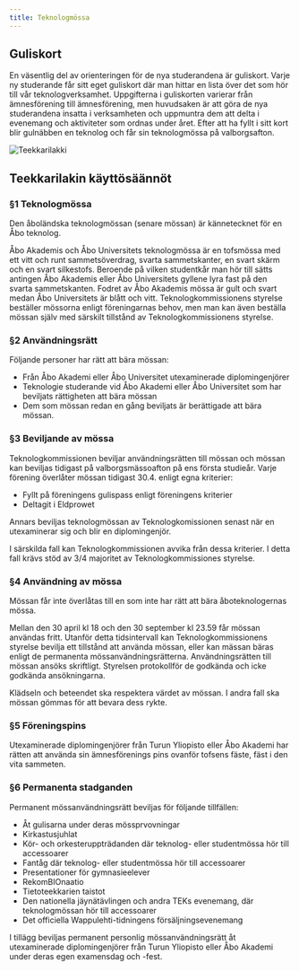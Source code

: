 ```yaml
---
title: Teknologmössa
---
```


## Guliskort

En väsentlig del av orienteringen för de nya studerandena är guliskort. Varje ny studerande får sitt eget guliskort där man hittar en lista över det som hör till vår teknologverksamhet. Uppgifterna i guliskorten varierar från ämnesförening till ämnesförening, men huvudsaken är att göra de nya studerandena insatta i verksamheten och uppmuntra dem att delta i evenemang och aktiviteter som ordnas under året. Efter att ha fyllt i sitt kort blir gulnäbben en teknolog och får sin teknologmössa på valborgsafton.

![Teekkarilakki](/teekkarihattu.jpg)

## Teekkarilakin käyttösäännöt

### §1 Teknologmössa

Den åboländska teknologmössan (senare mössan) är kännetecknet för en Åbo teknolog.

Åbo Akademis och Åbo Universitets teknologmössa är en tofsmössa med ett vitt och runt sammetsöverdrag, svarta sammetskanter, en svart skärm och en svart silkestofs. Beroende på vilken studentkår man hör till sätts antingen Åbo Akademis eller Åbo Universitets gyllene lyra fast på den svarta sammetskanten. Fodret av Åbo Akademis mössa är gult och svart medan Åbo Universitets är blått och vitt. Teknologkommissionens styrelse beställer mössorna enligt föreningarnas behov, men man kan även beställa mössan själv med särskilt tillstånd av Teknologkommissionens styrelse.

### §2 Användningsrätt

Följande personer har rätt att bära mössan:
* Från Åbo Akademi eller Åbo Universitet utexaminerade diplomingenjörer
* Teknologie studerande vid Åbo Akademi eller Åbo Universitet som har beviljats rättigheten att bära mössan
* Dem som mössan redan en gång beviljats är berättigade att bära mössan.

### §3 Beviljande av mössa

Teknologkommissionen beviljar användningsrätten till mössan och mössan kan beviljas tidigast på valborgsmässoafton på ens första studieår. Varje förening överlåter mössan tidigast 30.4. enligt egna kriterier:

* Fyllt på föreningens gulispass enligt föreningens kriterier
* Deltagit i Eldprowet

Annars beviljas teknologmössan av Teknologkomissionen senast när en utexaminerar sig och blir en diplomingenjör.

I särskilda fall kan Teknologkommissionen avvika från dessa kriterier. I detta fall krävs stöd av 3/4 majoritet av Teknologkommissiones styrelse.

### §4 Användning av mössa

Mössan får inte överlåtas till en som inte har rätt att bära åboteknologernas mössa.

Mellan den 30 april kl 18 och den 30 september kl 23.59 får mössan användas fritt. Utanför detta tidsintervall kan Teknologkommissionens styrelse bevilja ett tillstånd att använda mössan, eller kan mässan bäras enligt de permanenta mössanvändningsrätterna. Användningsrätten till mössan ansöks skriftligt. Styrelsen protokollför de godkända och icke godkända ansökningarna.

Klädseln och beteendet ska respektera värdet av mössan. I andra fall ska mössan gömmas för att bevara dess rykte.

### §5 Föreningspins

Utexaminerade diplomingenjörer från Turun Yliopisto eller Åbo Akademi har rätten att använda sin ämnesförenings pins ovanför tofsens fäste, fäst i den vita sammeten.

### §6 Permanenta stadganden

Permanent mössanvändningsrätt beviljas för följande tillfällen:

* Åt gulisarna under deras mössprvovningar
* Kirkastusjuhlat
* Kör- och orkesteruppträdanden där teknolog- eller studentmössa hör till accessoarer
* Fantåg där teknolog- eller studentmössa hör till accessoarer
* Presentationer för gymnasieelever
* RekomBIOnaatio
* Tietoteekkarien taistot
* Den nationella jäynätävlingen och andra TEKs evenemang, där teknologmössan hör till accessoarer
* Det officiella Wappulehti-tidningens försäljningsevenemang

I tillägg beviljas permanent personlig mössanvändningsrätt åt utexaminerade diplomingenjörer från Turun Yliopisto eller Åbo Akademi under deras egen examensdag och -fest.
